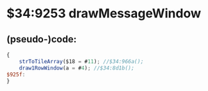 ﻿
# $34:9253 drawMessageWindow

<summary></summary>

## (pseudo-)code:
```js
{
	strToTileArray($18 = #11); //$34:966a();
	draw1RowWindow(a = #4); //$34:8d1b();
$925f:
}
```



